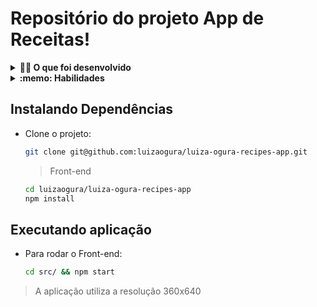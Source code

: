 # Repositório do projeto App de Receitas!

<details>
  <summary><strong>👨‍💻 O que foi desenvolvido</strong></summary><br />

  Um app de receitas, utilizando o que há de mais moderno dentro do ecossistema React: Hooks e Context API!

  Nele será possível: ver, buscar, filtrar, favoritar e acompanhar o progresso de preparação de receitas de comidas e bebidas!

  ⚠️ A base de dados serão 2 APIs distintas, uma para comidas e outra para bebidas.

  O layout tem como foco dispositivos móveis, dessa forma todos os protótipos vão estar desenvolvidos em telas menores.
</details>

<details>
  <summary><strong>:memo: Habilidades</strong></summary><br />

  Nesse projeto:

  - Utilizar _Redux_ para gerenciar estado
  - Utilizar a biblioteca _React-Redux_
  - Utilizar a Context API do _React_ para gerenciar estado
  - Utilizar o _React Hook useState_
  - Utilizar o _React Hook useContext_
  - Utilizar o _React Hook useEffect_
  - Criar Hooks customizados
</details>

## Instalando Dependências

- Clone o projeto:

  ```bash
  git clone git@github.com:luizaogura/luiza-ogura-recipes-app.git
  ```

  > Front-end

  ```bash
  cd luizaogura/luiza-ogura-recipes-app
  npm install
  ```

## Executando aplicação

- Para rodar o Front-end:

  ```bash
  cd src/ && npm start
  ```

> A aplicação utiliza a resolução 360x640
